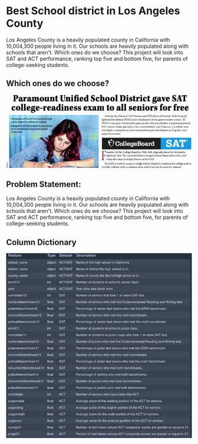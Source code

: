 # Best School district in Los Angeles County

Los Angeles County is a heavily populated county in California with 10,004,300 people living in it. Our schools are heavily populated along with schools that aren't. Which ones do we choose? This project will look into SAT and ACT performance, ranking top five and bottom five, for parents of college-seeking students.

## Which ones do we choose?

![alt text](img/ParamountUnified.png)

## Problem Statement:

Los Angeles County is a heavily populated county in California with 10,004,300 people living in it. Our schools are heavily populated along with schools that aren't. Which ones do we choose? This project will look into SAT and ACT performance, ranking top five and bottom five, for parents of college-seeking students.

## Column Dictionary

![alt text](img/columnDictionary.png)